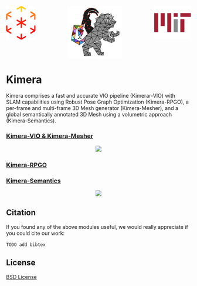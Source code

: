 <div align="center">
  <a href="https://mit.edu/sparklab/">
    <img align="left" src="docs/media/sparklab_logo.png" width="80" alt="sparklab">
  </a> 
  <a href="https://www.mit.edu/~arosinol/">
    <img align="center" src="docs/media/kimeravio_logo.png" width="150" alt="kimera">
  </a> 
  <a href="https://mit.edu"> 
    <img align="right" src="docs/media/mit.png" width="100" alt="mit">
  </a>
</div>

# Kimera

Kimera comprises a fast and accurate VIO pipeline (Kimerar-VIO) with SLAM capabilities using Robust Pose Graph Optimization (Kimera-RPGO), a per-frame and multi-frame 3D Mesh generator (Kimera-Mesher), and a global semantically annotated 3D Mesh using a volumetric approach (Kimera-Semantics).

### [Kimera-VIO & Kimera-Mesher](https://github.com/MIT-SPARK/Kimera-VIO)

<div align="center">
  <img src="docs/media/kimeravio_ROS_mesh.gif"/>
</div>

### [Kimera-RPGO](https://github.com/MIT-SPARK/Kimera-RPGO)

### [Kimera-Semantics](https://github.com/MIT-SPARK/Kimera-Semantics)

<div align="center">
    <img src="docs/media/kimera_semantics.gif">
</div>

## Citation
If you found any of the above modules useful, we would really appreciate if you could cite our work:
```
TODO add bibtex
```

## License

[BSD License](LICENSE.BSD)
